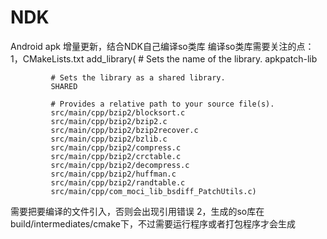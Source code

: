 # NDK
Android apk 增量更新，结合NDK自己编译so类库
编译so类库需要关注的点：
1，CMakeLists.txt
add_library( # Sets the name of the library.
             apkpatch-lib

             # Sets the library as a shared library.
             SHARED

             # Provides a relative path to your source file(s).
             src/main/cpp/bzip2/blocksort.c
             src/main/cpp/bzip2/bzip2.c
             src/main/cpp/bzip2/bzip2recover.c
             src/main/cpp/bzip2/bzlib.c
             src/main/cpp/bzip2/compress.c
             src/main/cpp/bzip2/crctable.c
             src/main/cpp/bzip2/decompress.c
             src/main/cpp/bzip2/huffman.c
             src/main/cpp/bzip2/randtable.c
             src/main/cpp/com_moci_lib_bsdiff_PatchUtils.c)
需要把要编译的文件引入，否则会出现引用错误
2，生成的so库在build/intermediates/cmake下，不过需要运行程序或者打包程序才会生成
